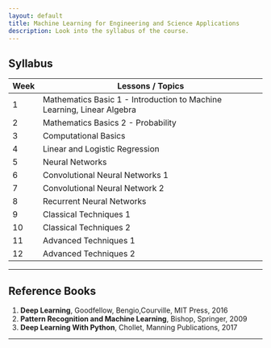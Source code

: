 ```yaml
---
layout: default
title: Machine Learning for Engineering and Science Applications
description: Look into the syllabus of the course.
---
```


## Syllabus 
<table>
<thead>
<tr>
<th>Week</th>
<th>Lessons / Topics </th>
</tr>
</thead>
<tbody>
<tr>
<td>1</td>
<td>Mathematics Basic 1 - Introduction to Machine Learning, Linear Algebra</td>
</tr>
 <tr>
   <td>2</td>
   <td>Mathematics Basics 2 - Probability</td>
  </tr>
  <tr>
    <td>3</td>
    <td>Computational Basics</td>
  </tr>
  <tr>
    <td>4</td>
    <td>Linear and Logistic Regression</td>
  </tr>
  <tr>
    <td>5</td>
    <td>Neural Networks</td>
  </tr>
  <tr>
    <td>6</td>
    <td>Convolutional Neural Networks 1</td>
    </tr>
  <tr>
    <td>7</td>
    <td>Convolutional Neural Network 2</td>
  </tr>
  <tr>
    <td>8</td>
    <td>Recurrent Neural Networks</td>
  </tr>
  <tr>
    <td>9</td>
    <td>Classical Techniques 1</td>
  </tr>
  <tr>
    <td>10</td>
    <td>Classical Techniques 2</td>
  </tr>
  <tr>
    <td>11</td>
    <td>Advanced Techniques 1</td>
  </tr>
  <tr>
    <td>12</td>
    <td>Advanced Techniques 2</td>
  </tr>
</tbody>
</table>

---
## Reference Books
1. **Deep Learning**, Goodfellow, Bengio,Courville, MIT Press, 2016
2. **Pattern Recognition and Machine Learning**, Bishop, Springer, 2009
3. **Deep Learning With Python**, Chollet, Manning Publications, 2017

---
